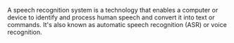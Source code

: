 A speech recognition system is a technology that enables a computer or device to identify and process human speech and convert it into text or commands. It's also known as automatic speech recognition (ASR) or voice recognition.
